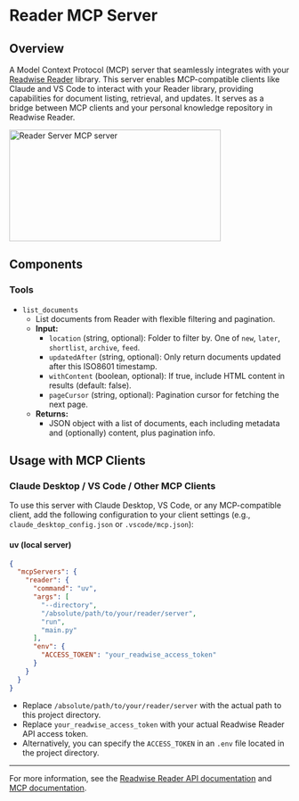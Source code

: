 # Reader MCP Server
## Overview
A Model Context Protocol (MCP) server that seamlessly integrates with your [Readwise Reader](https://readwise.io/reader_api) library. This server enables MCP-compatible clients like Claude and VS Code to interact with your Reader library, providing capabilities for document listing, retrieval, and updates. It serves as a bridge between MCP clients and your personal knowledge repository in Readwise Reader.

<a href="https://glama.ai/mcp/servers/@xinthink/reader-mcp-server">
  <img width="380" height="200" src="https://glama.ai/mcp/servers/@xinthink/reader-mcp-server/badge" alt="Reader Server MCP server" />
</a>

## Components

### Tools

- `list_documents`
  - List documents from Reader with flexible filtering and pagination.
  - **Input:**
    - `location` (string, optional): Folder to filter by. One of `new`, `later`, `shortlist`, `archive`, `feed`.
    - `updatedAfter` (string, optional): Only return documents updated after this ISO8601 timestamp.
    - `withContent` (boolean, optional): If true, include HTML content in results (default: false).
    - `pageCursor` (string, optional): Pagination cursor for fetching the next page.
  - **Returns:**
    - JSON object with a list of documents, each including metadata and (optionally) content, plus pagination info.

## Usage with MCP Clients

### Claude Desktop / VS Code / Other MCP Clients
To use this server with Claude Desktop, VS Code, or any MCP-compatible client, add the following configuration to your client settings (e.g., `claude_desktop_config.json` or `.vscode/mcp.json`):

#### uv (local server)
```json
{
  "mcpServers": {
    "reader": {
      "command": "uv",
      "args": [
        "--directory",
        "/absolute/path/to/your/reader/server",
        "run",
        "main.py"
      ],
      "env": {
        "ACCESS_TOKEN": "your_readwise_access_token"
      }
    }
  }
}
```
- Replace `/absolute/path/to/your/reader/server` with the actual path to this project directory.
- Replace `your_readwise_access_token` with your actual Readwise Reader API access token.
- Alternatively, you can specify the `ACCESS_TOKEN` in an `.env` file located in the project directory.

---
For more information, see the [Readwise Reader API documentation](https://readwise.io/reader_api) and [MCP documentation](https://modelcontextprotocol.io/).
